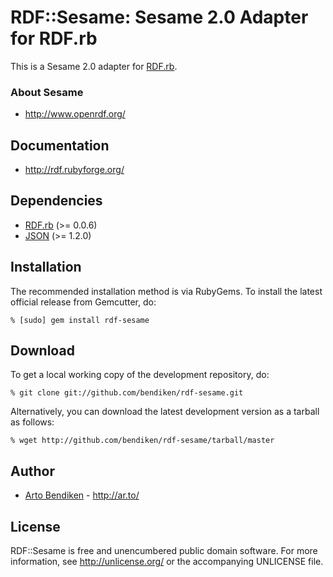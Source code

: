 RDF::Sesame: Sesame 2.0 Adapter for RDF.rb
==========================================

This is a Sesame 2.0 adapter for [RDF.rb](http://rdf.rubyforge.org/).

### About Sesame

* <http://www.openrdf.org/>

Documentation
-------------

* <http://rdf.rubyforge.org/>

Dependencies
------------

* [RDF.rb](http://rdf.rubyforge.org/) (>= 0.0.6)
* [JSON](http://flori.github.com/json/) (>= 1.2.0)

Installation
------------

The recommended installation method is via RubyGems. To install the latest
official release from Gemcutter, do:

    % [sudo] gem install rdf-sesame

Download
--------

To get a local working copy of the development repository, do:

    % git clone git://github.com/bendiken/rdf-sesame.git

Alternatively, you can download the latest development version as a tarball
as follows:

    % wget http://github.com/bendiken/rdf-sesame/tarball/master

Author
------

* [Arto Bendiken](mailto:arto.bendiken@gmail.com) - <http://ar.to/>

License
-------

RDF::Sesame is free and unencumbered public domain software. For more
information, see <http://unlicense.org/> or the accompanying UNLICENSE file.
